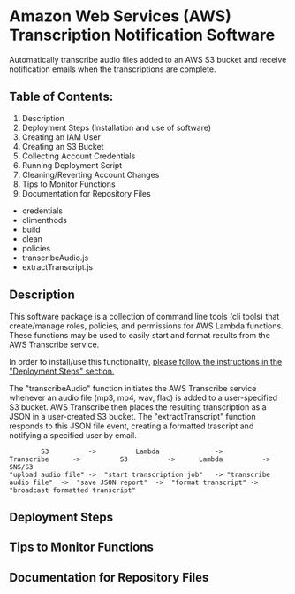 # Amazon Web Services (AWS) Transcription Notification Software
Automatically transcribe audio files added to an AWS S3 bucket and receive notification emails when the transcriptions are complete.

## Table of Contents:

1. Description
2. Deployment Steps (Installation and use of software)
  1. Creating an IAM User
  2. Creating an S3 Bucket
  3. Collecting Account Credentials
  4. Running Deployment Script
  5. Cleaning/Reverting Account Changes 
3. Tips to Monitor Functions
4. Documentation for Repository Files
  + credentials
  + climenthods
  + build
  + clean 
  + policies
  + transcribeAudio.js
  + extractTranscript.js

## Description
This software package is a collection of command line tools (cli tools) that create/manage roles, policies, and permissions for AWS Lambda functions. These functions may be used to easily start and format results from the AWS Transcribe service.  

In order to install/use this functionality, [please follow the instructions in the "Deployment Steps" section.](./README.md#deployment-steps)

The "transcribeAudio" function initiates the AWS Transcribe service whenever an audio file (mp3, mp4, wav, flac) is added to a user-specified S3 bucket.  AWS Transcribe then places the resulting transcription as a JSON in a user-created S3 bucket.  The "extractTranscript" function responds to this JSON file event, creating a formatted trascript and notifying a specified user by email.

```
        S3          ->          Lambda              ->          Transcribe      ->          S3          ->      Lambda          ->          SNS/S3
"upload audio file" ->  "start transcription job"   -> "transcribe audio file"  ->  "save JSON report"  ->  "format transcript" -> "broadcast formatted transcript"
```

## Deployment Steps
## Tips to Monitor Functions
## Documentation for Repository Files
